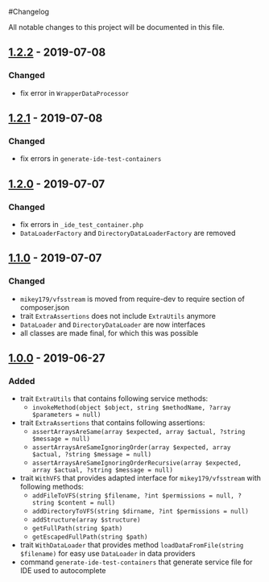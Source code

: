 #Changelog

All notable changes to this project will be documented in this file.

## [1.2.2] - 2019-07-08
### Changed
- fix error in `WrapperDataProcessor`

## [1.2.1] - 2019-07-08
### Changed
- fix errors in `generate-ide-test-containers`


## [1.2.0] - 2019-07-07
### Changed
- fix errors in `_ide_test_container.php`
- `DataLoaderFactory` and `DirectoryDataLoaderFactory` are removed


## [1.1.0] - 2019-07-07
### Changed
- `mikey179/vfsstream` is moved from require-dev to require section of composer.json
- trait `ExtraAssertions` does not include `ExtraUtils` anymore
- `DataLoader` and `DirectoryDataLoader` are now interfaces
- all classes are made final, for which this was possible


## [1.0.0] - 2019-06-27
### Added
- trait `ExtraUtils` that contains following service methods:
  - `invokeMethod(object $object, string $methodName, ?array $parameters = null)`
- trait `ExtraAssertions` that contains following assertions:
  - `assertArraysAreSame(array $expected, array $actual, ?string $message = null)`
  - `assertArraysAreSameIgnoringOrder(array $expected, array $actual, ?string $message = null)`
  - `assertArraysAreSameIgnoringOrderRecursive(array $expected, array $actual, ?string $message = null)`
- trait `WithVFS` that provides adapted interface for `mikey179/vfsstream` with following methods:
  - `addFileToVFS(string $filename, ?int $permissions = null, ?string $content = null)`
  - `addDirectoryToVFS(string $dirname, ?int $permissions = null)`
  - `addStructure(array $structure)`
  - `getFullPath(string $path)`
  - `getEscapedFullPath(string $path)`
- trait `WithDataLoader` that provides method `loadDataFromFile(string $filename)` for easy use `DataLoader` in data
  providers
- command `generate-ide-test-containers` that generate service file for IDE used to autocomplete


[1.2.2]: https://github.com/raptor-mvk/test-utils/compare/v1.2.1...v1.2.2
[1.2.1]: https://github.com/raptor-mvk/test-utils/compare/v1.2.0...v1.2.1
[1.2.0]: https://github.com/raptor-mvk/test-utils/compare/v1.1.0...v1.2.0
[1.1.0]: https://github.com/raptor-mvk/test-utils/compare/v1.0.0...v1.1.0
[1.0.0]: https://github.com/raptor-mvk/test-utils/releases/tag/v1.0.0